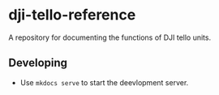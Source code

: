 # dji-tello-reference
A repository for documenting the functions of DJI tello units.

## Developing
* Use `mkdocs serve` to start the deevlopment server.